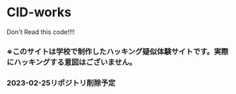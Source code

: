 # CID-works

Don't Read this code!!!!

### ※このサイトは学校で制作したハッキング疑似体験サイトです。実際にハッキングする意図はございません。

### 2023-02-25リポジトリ削除予定
